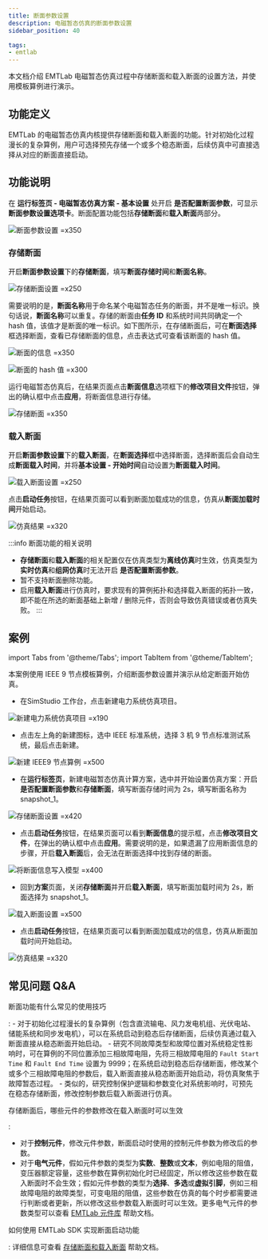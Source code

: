 ```yaml
---
title: 断面参数设置
description: 电磁暂态仿真的断面参数设置
sidebar_position: 40

tags: 
- emtlab
---
```

<!--
:::warning
1. 断面功能介绍的太简单，很多东西没讲清楚，比如，断面名称是否可重复？重复保存后会有什么效果？断面是否可删除？断面功能的使用限制，在哪些功能下可用？实时仿真可用么？联合仿真可用么？保存断面后，添加了故障元件，是否还能用？有什么使用技巧？ (7月底前完成)
2. 不要改变专有名词的说法。比如，simstudio中写的是存储断面和载入断面。因此文档就不要使用保存、导入等词。要与工作台保持一致。我目前已经改完了功能说明的第一段。继续把后续的内容改完。
3. SDK 的部分移到 SDK文档里，这里只保留跳转链接。 (7月底前完成)
4. 注意按照规范要求调整该文档。(优先级低)
:::
-->


本文档介绍 EMTLab 电磁暂态仿真过程中存储断面和载入断面的设置方法，并使用模板算例进行演示。

## 功能定义
EMTLab 的电磁暂态仿真内核提供存储断面和载入断面的功能。针对初始化过程漫长的复杂算例，用户可选择预先存储一个或多个稳态断面，后续仿真中可直接选择从对应的断面直接启动。

## 功能说明
在 **运行标签页 - 电磁暂态仿真方案 - 基本设置** 处开启 **是否配置断面参数**，可显示 **断面参数设置选项卡**。断面配置功能包括**存储断面**和**载入断面**两部分。

![断面参数设置 =x350](./snapshot.png)

### 存储断面
开启**断面参数设置**下的**存储断面**，填写**断面存储时间**和**断面名称**。

![存储断面设置 =x250](./save-snapshot.png)

需要说明的是，**断面名称**用于命名某个电磁暂态任务的断面，并不是唯一标识。换句话说，**断面名称**可以重复。存储的断面由**任务 ID** 和系统时间共同确定一个 hash 值，该值才是断面的唯一标识。如下图所示，在存储断面后，可在**断面选择**框选择断面，查看已存储断面的信息，点击表达式可查看该断面的 hash 值。

![断面的信息 =x350](./snapshot-info.png)

![断面的 hash 值 =x300](./snapshot-hash.png)

运行电磁暂态仿真后，在结果页面点击**断面信息**选项框下的**修改项目文件**按钮，弹出的确认框中点击**应用**，将断面信息进行存储。

![存储断面 =x350](./save-snapshot-verify.png)

### 载入断面
开启**断面参数设置**下的**载入断面**，在**断面选择**框中选择断面，选择断面后会自动生成**断面载入时间**，并将**基本设置 - 开始时间**自动设置为**断面载入时间**。

![载入断面设置 =x250](./load-snapshot.png)

点击**启动任务**按钮，在结果页面可以看到断面加载成功的信息，仿真从**断面加载时间**开始启动。

![仿真结果 =x320](./load-snapshot-2.png)

:::info 断面功能的相关说明
- **存储断面**和**载入断面**的相关配置仅在仿真类型为**离线仿真**时生效，仿真类型为**实时仿真**和**组网仿真**时无法开启 **是否配置断面参数**。
- 暂不支持断面删除功能。
- 启用**载入断面**进行仿真时，要求现有的算例拓扑和选择载入断面的拓扑一致，即不能在所选的断面基础上新增 / 删除元件，否则会导致仿真错误或者仿真失败。
:::

## 案例
import Tabs from '@theme/Tabs';
import TabItem from '@theme/TabItem';

<Tabs>
<TabItem value="case1" label="3 机 9 节点算例从给定断面开始仿真">
本案例使用 IEEE 9 节点模板算例，介绍断面参数设置并演示从给定断面开始仿真。

- 在SimStudio 工作台，点击新建电力系统仿真项目。  

![新建电力系统仿真项目 =x190](./new-project.png)

- 点击左上角的新建图标，选中 IEEE 标准系统，选择 3 机 9 节点标准测试系统，最后点击新建。
  
![新建 IEEE9 节点算例 =x500](./new-case.png)

- 在**运行标签页**，新建电磁暂态仿真计算方案，选中并开始设置仿真方案：开启**是否配置断面参数**和**存储断面**，填写断面存储时间为 2s，填写断面名称为 snapshot_1。

![存储断面设置 =x420](./save-snapshot-1.png)

- 点击**启动任务**按钮，在结果页面可以看到**断面信息**的提示框，点击**修改项目文件**，在弹出的确认框中点击**应用**。需要说明的是，如果遗漏了应用断面信息的步骤，开启**载入断面**后，会无法在断面选择中找到存储的断面。

![将断面信息写入模型 =x400](./save-snapshot-2.png)

- 回到**方案**页面，关闭**存储断面**并开启**载入断面**，填写断面加载时间为 2s，断面选择为 snapshot_1。

![载入断面设置 =x500](./load-snapshot-1.png)

- 点击**启动任务**按钮，在结果页面可以看到断面加载成功的信息，仿真从断面加载时间开始启动。

![仿真结果 =x320](./load-snapshot-2.png)

</TabItem>
</Tabs>


## 常见问题 Q&A
断面功能有什么常见的使用技巧

: 
    - 对于初始化过程漫长的复杂算例（包含直流输电、风力发电机组、光伏电站、储能系统和同步发电机），可以在系统启动到稳态后存储断面，后续仿真通过载入断面直接从稳态断面开始启动。
    - 研究不同故障类型和故障位置对系统稳定性影响时，可在算例的不同位置添加三相故障电阻，先将三相故障电阻的 `Fault Start Time` 和 `Fault End Time` 设置为 9999；在系统启动到稳态后存储断面，修改某个或多个三相故障电阻的参数后，载入断面直接从稳态断面开始启动，将仿真聚焦于故障暂态过程。
    - 类似的，研究控制保护逻辑和参数变化对系统影响时，可预先在稳态存储断面，修改控制参数后载入断面进行仿真。

存储断面后，哪些元件的参数修改在载入断面时可以生效

:
   - 对于**控制元件**，修改元件参数，断面启动时使用的控制元件参数为修改后的参数。  
   - 对于**电气元件**，假如元件参数的类型为**实数**、**整数**或**文本**，例如电阻的阻值，变压器额定容量，这些参数在算例初始化时已经固定，所以修改这些参数在载入断面时不会生效；假如元件参数的类型为**选择**、**多选**或**虚拟引脚**，例如三相故障电阻的故障类型，可变电阻的阻值，这些参数在仿真的每个时步都需要进行判断或者更新，所以修改这些参数载入断面时可以生效。更多电气元件的参数类型可以查看  [EMTLab 元件库](../../110-component-library/index.md) 帮助文档。

如何使用 EMTLab SDK 实现断面启动功能

:
  详细信息可查看 [存储断面和载入断面](../../../80-sdk-python/40-emtlab-sdk/20-advanced/50-advanced-case5/index.md) 帮助文档。